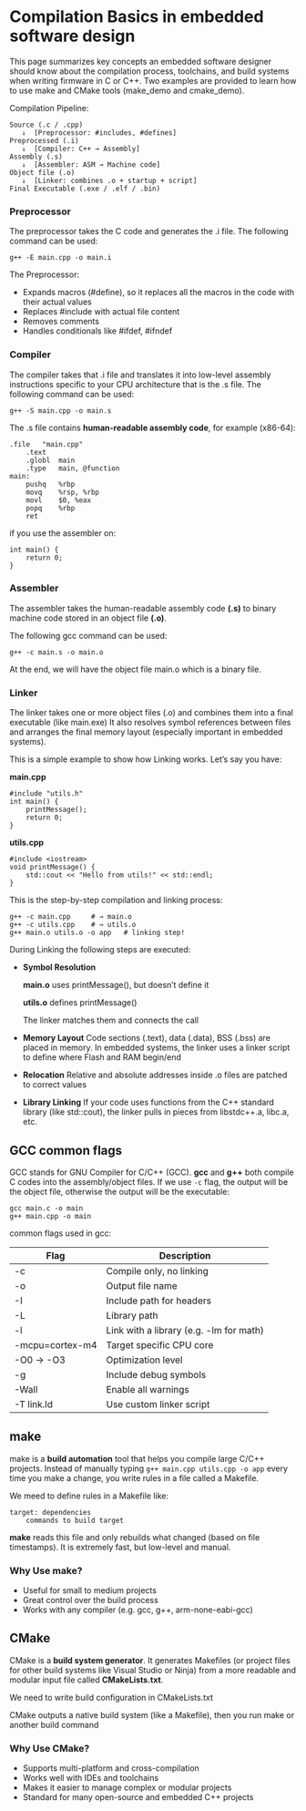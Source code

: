 # Compilation Basics in embedded software design

This page summarizes key concepts an embedded software designer should know about the compilation process, toolchains, and build systems when writing firmware in C or C++. Two examples are provided to learn how to use make and CMake tools (make_demo and cmake_demo).

Compilation Pipeline:

```
Source (.c / .cpp)
   ↓  [Preprocessor: #includes, #defines]   
Preprocessed (.i)
   ↓  [Compiler: C++ → Assembly]
Assembly (.s)
   ↓  [Assembler: ASM → Machine code]
Object file (.o)
   ↓  [Linker: combines .o + startup + script]
Final Executable (.exe / .elf / .bin)
```
### Preprocessor
The preprocessor takes the C code and generates the .i file. The following command can be used:

`g++ -E main.cpp -o main.i`

The Preprocessor:
- Expands macros (#define), so it replaces all the macros in the code with their actual values
- Replaces #include with actual file content
- Removes comments
- Handles conditionals like #ifdef, #ifndef
### Compiler
The compiler takes that .i file and translates it into low-level assembly instructions specific to your CPU architecture that is the .s file. The following command can be used:

`g++ -S main.cpp -o main.s`

The .s file contains **human-readable assembly code**, for example (x86-64):
```
.file   "main.cpp"
    .text
    .globl  main
    .type   main, @function
main:
    pushq   %rbp
    movq    %rsp, %rbp
    movl    $0, %eax
    popq    %rbp
    ret
```
if you use the assembler on:
```
int main() {
    return 0;
}
```

### Assembler
The assembler takes the human-readable assembly code **(.s)** to binary machine code stored in an object file **(.o)**.


The following gcc command can be used:

`g++ -c main.s -o main.o`

At the end, we will have the object file main.o which is a binary file. 
### Linker
The linker takes one or more object files (.o) and combines them into a final executable (like main.exe)
It also resolves symbol references between files and arranges the final memory layout (especially important in embedded systems).

This is a simple example to show how Linking works. Let’s say you have:

**main.cpp**
```
#include "utils.h"
int main() {
    printMessage();
    return 0;
}
```

**utils.cpp**
```
#include <iostream>
void printMessage() {
    std::cout << "Hello from utils!" << std::endl;
}
```
This is the step-by-step compilation and linking process:
```
g++ -c main.cpp     # → main.o
g++ -c utils.cpp    # → utils.o
g++ main.o utils.o -o app   # linking step!
```
During Linking the following steps are executed:

- **Symbol Resolution**

	**main.o** uses printMessage(), but doesn’t define it

	**utils.o** defines printMessage()

	The linker matches them and connects the call

- **Memory Layout**
Code sections (.text), data (.data), BSS (.bss) are placed in memory.
In embedded systems, the linker uses a linker script to define where Flash and RAM begin/end

- **Relocation**
Relative and absolute addresses inside .o files are patched to correct values

- **Library Linking**
If your code uses functions from the C++ standard library (like std::cout), the linker pulls in pieces from libstdc++.a, libc.a, etc.


## GCC common flags
GCC stands for GNU Compiler for C/C++ (GCC). **gcc** and **g++** both compile C codes into the assembly/object files. If we use `-c` flag, the output will be the object file, otherwise the output will be the executable:
```
gcc main.c -o main
g++ main.cpp -o main
```

common flags used in gcc:
	
|Flag |	Description |
| ------------- | ------------- |
|-c	|Compile only, no linking
|-o	| Output file name
|-I   |  Include path for headers
|-L   | Library path
|-l<lib>   | Link with a library (e.g. -lm for math)
|-mcpu=cortex-m4	|Target specific CPU core
|-O0 → -O3	|Optimization level
|-g	|Include debug symbols
|-Wall	|Enable all warnings
|-T link.ld	|Use custom linker script

## make
make is a **build automation** tool that helps you compile large C/C++ projects. Instead of manually typing `g++ main.cpp utils.cpp -o app` every time you make a change, you write rules in a file called a Makefile.

We meed to define rules in a Makefile like:
```
target: dependencies
    commands to build target
```
**make** reads this file and only rebuilds what changed (based on file timestamps).
It is extremely fast, but low-level and manual.

 ### Why Use make?
 - Useful for small to medium projects
 - Great control over the build process
 - Works with any compiler (e.g. gcc, g++, arm-none-eabi-gcc)
## CMake
CMake is a **build system generator**. It generates Makefiles (or project files for other build systems like Visual Studio or Ninja) from a more readable and modular input file called **CMakeLists.txt**.

We need to write build configuration in CMakeLists.txt

CMake outputs a native build system (like a Makefile), then you run make or another build command

### Why Use CMake?
- Supports multi-platform and cross-compilation
- Works well with IDEs and toolchains
- Makes it easier to manage complex or modular projects
- Standard for many open-source and embedded C++ projects
